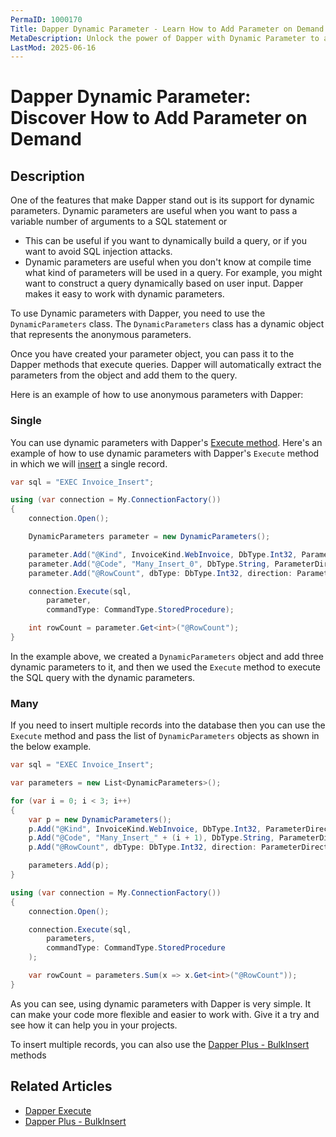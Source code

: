 ```yaml
---
PermaID: 1000170
Title: Dapper Dynamic Parameter - Learn How to Add Parameter on Demand
MetaDescription: Unlock the power of Dapper with Dynamic Parameter to add value on demand. Learn how to pass any amount of parameters at runtime.
LastMod: 2025-06-16
---
```


# Dapper Dynamic Parameter: Discover How to Add Parameter on Demand

## Description

One of the features that make Dapper stand out is its support for dynamic parameters. Dynamic parameters are useful when you want to pass a variable number of arguments to a SQL statement or

 - This can be useful if you want to dynamically build a query, or if you want to avoid SQL injection attacks.
 - Dynamic parameters are useful when you don't know at compile time what kind of parameters will be used in a query. For example, you might want to construct a query dynamically based on user input. Dapper makes it easy to work with dynamic parameters.


To use Dynamic parameters with Dapper, you need to use the `DynamicParameters` class. The `DynamicParameters` class has a dynamic object that represents the anonymous parameters. 

Once you have created your parameter object, you can pass it to the Dapper methods that execute queries. Dapper will automatically extract the parameters from the object and add them to the query.

Here is an example of how to use anonymous parameters with Dapper: 

### Single

You can use dynamic parameters with Dapper's [Execute method](/execute). Here's an example of how to use dynamic parameters with Dapper's `Execute` method in which we will [insert](/execute#example-execute-insert) a single record. 

```csharp
var sql = "EXEC Invoice_Insert";

using (var connection = My.ConnectionFactory())
{
	connection.Open();

	DynamicParameters parameter = new DynamicParameters();

	parameter.Add("@Kind", InvoiceKind.WebInvoice, DbType.Int32, ParameterDirection.Input);
	parameter.Add("@Code", "Many_Insert_0", DbType.String, ParameterDirection.Input);
	parameter.Add("@RowCount", dbType: DbType.Int32, direction: ParameterDirection.ReturnValue);

	connection.Execute(sql,
		parameter,
		commandType: CommandType.StoredProcedure);

	int rowCount = parameter.Get<int>("@RowCount");
}
```

In the example above, we created a `DynamicParameters` object and add three dynamic parameters to it, and then we used the `Execute` method to execute the SQL query with the dynamic parameters. 

### Many

If you need to insert multiple records into the database then you can use the `Execute` method and pass the list of `DynamicParameters` objects as shown in the below example. 

```csharp
var sql = "EXEC Invoice_Insert";

var parameters = new List<DynamicParameters>();

for (var i = 0; i < 3; i++)
{
	var p = new DynamicParameters();
	p.Add("@Kind", InvoiceKind.WebInvoice, DbType.Int32, ParameterDirection.Input);
	p.Add("@Code", "Many_Insert_" + (i + 1), DbType.String, ParameterDirection.Input);
	p.Add("@RowCount", dbType: DbType.Int32, direction: ParameterDirection.ReturnValue);

	parameters.Add(p);
}

using (var connection = My.ConnectionFactory())
{
	connection.Open();

	connection.Execute(sql,
		parameters,
		commandType: CommandType.StoredProcedure
	);

	var rowCount = parameters.Sum(x => x.Get<int>("@RowCount"));
}
```

As you can see, using dynamic parameters with Dapper is very simple. It can make your code more flexible and easier to work with. Give it a try and see how it can help you in your projects.

To insert multiple records, you can also use the [Dapper Plus - BulkInsert](https://dappertutorial.net/bulk-insert) methods

## Related Articles

- [Dapper Execute](/execute)
- [Dapper Plus - BulkInsert](https://dappertutorial.net/bulk-insert)